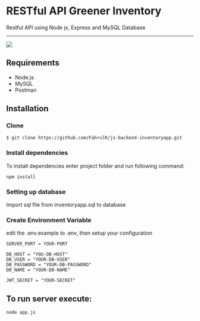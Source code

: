 # RESTful API Greener Inventory 
Restful API using Node js, Express and MySQL Database

----

![](https://miro.medium.com/max/365/1*d2zLEjERsrs1Rzk_95QU9A.png)

## Requirements

- Node.js
- MySQL
- Postman

## Installation
### Clone
```
$ git clone https://github.com/FahrulR/js-backend-inventoryapp.git
```
### Install dependencies

To install dependencies enter project folder and run following command:

`npm install`

### Setting up database

Import sql file from inventoryapp.sql to database


### Create Environment Variable
edit the .env.example to .env, then setup your configuration 

```
SERVER_PORT = YOUR-PORT

DB_HOST = "YOU-DB-HOST"
DB_USER = "YOUR-DB-USER"
DB_PASSWORD = "YOUR-DB-PASSWORD"
DB_NAME = "YOUR-DB-NAME"

JWT_SECRET = "YOUR-SECRET"
```

## To run server execute:

`node app.js`



